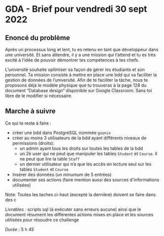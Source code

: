# GDA - Brief pour vendredi 30 sept 2022

## Enoncé du problème

Après un processus long et lent, tu es retenu en tant que développeur dans une université. Et sans attendre, il y a une mission qui t’attend et tu es très excité à l’idée de pouvoir démontrer tes compétences à tes chefs.

L’université souhaite optimiser sa façon de gérer les étudiants et son personnel. Ta mission consiste à mettre en place une bdd qui va faciliter la gestion de données de l’université. Afin de te faciliter la tâche, nous te proposons déjà le modèle physique que tu trouveras à la page 128 du document “Database design” disponible sur Google Classroom. Sans toi libre de le modifier si nécessaire.

## Marche à suivre

Ce qui te reste à faire :

- créer une bdd dans PostgreSQL nommée `gouniv`
- créer au moins 3 utilisateurs de la bdd ayant différents niveaux de permissions (droits):
  - un admin ayant tous les droits sur toutes les tables de la bdd
  - un 2è user qui ne peut que manipuler les tables `Student` et `Course`. Il ne peut que lire la table `Staff`
  - un dernier utilisateur qui n’a que les accès en lecture seul sur les tables `Student` et `Course`
- Insérer des données (un minumum de 5 entrées)
- documenter ses actions (faire mention aussi des sources d'informations utilisées)

Note: Toutes les taches ci-haut (excepté la dernière) doivent se faire dans des c

_Livrables :_ scripts sql (à exécuter sans erreurs aucune) ainsi que le document résument les différentes actions mises en place et les sources utilisées pour résoudre ce challenge

_Durée :_ 5 h 45
